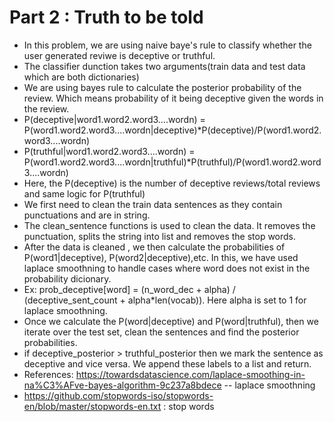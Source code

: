 # Part 2 : Truth to be told

- In this problem, we are using naive baye's rule to classify whether the user generated reviwe is deceptive or truthful.
- The classifier dunction takes two arguments(train data and test data which are both dictionaries)
- We are using bayes rule to calculate the posterior probability of the review. Which means probability of it being deceptive given the words in the review.
- P(deceptive|word1.word2.word3....wordn) = P(word1.word2.word3....wordn|deceptive)*P(deceptive)/P(word1.word2.word3....wordn)
- P(truthful|word1.word2.word3....wordn) = P(word1.word2.word3....wordn|truthful)*P(truthful)/P(word1.word2.word3....wordn)
- Here, the P(deceptive) is the number of deceptive reviews/total reviews and same logic for P(truthful)
- We first need to clean the train data sentences as they contain punctuations and are in string.
- The clean_sentence functions is used to clean the data. It removes the punctuation, splits the string into list and removes the stop words.
- After the data is cleaned , we then calculate the probabilities of P(word1|deceptive), P(word2|deceptive),etc. In this, we have used laplace smoothning to handle cases where word does not exist in the probability dicionary. 
- Ex: prob_deceptive[word] = (n_word_dec + alpha) / (deceptive_sent_count + alpha*len(vocab)). Here alpha is set to 1 for laplace smoothning. 
- Once we calculate the P(word|deceptive) and P(word|truthful), then we iterate over the test set, clean the sentences and find the posterior probabilities. 
- if deceptive_posterior  > truthful_posterior then we mark the sentence as deceptive and vice versa. We append these labels to a list and return.
- References: https://towardsdatascience.com/laplace-smoothing-in-na%C3%AFve-bayes-algorithm-9c237a8bdece -- laplace smoothning 
- https://github.com/stopwords-iso/stopwords-en/blob/master/stopwords-en.txt : stop words


